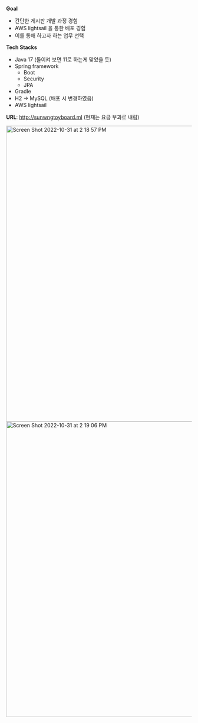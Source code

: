 **Goal**
- 간단한 게시판 개발 과정 경험
- AWS lightsail 을 통한 배포 경험
- 이를 통해 하고자 하는 업무 선택

**Tech Stacks**
- Java 17 (돌이켜 보면 11로 하는게 맞았을 듯)
- Spring framework
    - Boot
    - Security
    - JPA
- Gradle
- H2 -> MySQL (배포 시 변경하였음)
- AWS lightsail

**URL**: http://sunwngtoyboard.ml (현재는 요금 부과로 내림)
  
  
<img width="800" alt="Screen Shot 2022-10-31 at 2 18 57 PM" src="https://user-images.githubusercontent.com/63491090/198938971-2133ae6d-d2d6-44e7-8604-5cfe85fd7f36.png">
<img width="800" alt="Screen Shot 2022-10-31 at 2 19 06 PM" src="https://user-images.githubusercontent.com/63491090/198938980-fac1f136-28dc-4f09-b3b6-0177ae34eb65.png">
